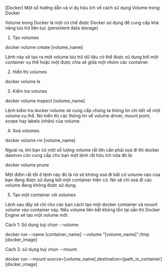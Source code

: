[Docker] Một số hướng dẫn và ví dụ hữu ích về cách sử dụng Volume trong Docker

Volume trong Docker là một cơ chế được Docker sử dụng để cung cấp khả năng lưu trữ liên tục (persistent data storage)

1. Tạo volumes

docker volume create [volume_name]

Lệnh này sẽ tạo ra một volume lưu trữ dữ liệu có thể được sử dụng bởi một container cụ thể hoặc một được chia sẻ giữa một nhóm các container.

2. Hiển thị volumes

docker volume ls

3. Kiểm tra volunes

docker volume inspect [volume_name]

Lệnh kiểm tra docker volume sẽ cung cấp chúng ta thông tin chi tiết về một volume cụ thể. Nó hiển thị các thông tin về volume driver, mount point, scope hay labels (nhãn) của volume.

4. Xoá volumes.

docker volume rm [volume_name]

Ngoài ra, khi bạn có một số lượng volume rất lớn cần phải xoá đi thì docker daemon còn cung cấp cho bạn một lệnh rất hữu ích nữa đó là:

docker volume prune

Một điểm rất tốt ở lệnh này đó là nó sẽ không xoá đi bất cứ volume nào của bạn đang được sử dụng bởi một container hiện có. Nó sẽ chỉ xoá đi các volume đang không được sử dụng.

5. Tạo một container với volumes

Lệnh sau đây sẽ chỉ cho các bạn cách tạo một docker container và mount volume vào container này. Nếu volume liên kết không tồn tại sẵn thì Docker Engine sẽ tạo một volume mới:

Cách 1: Sử dụng tuỳ chọn --volume:

docker run --name [container_name] --volume "[volume_name]":/tmp [docker_image]

Cách 2: sử dụng tuỳ chọn --mount:

docker run --mount source=[volume_name],destination=[path_in_container] [docker_image]
